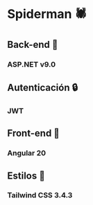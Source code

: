 # Spiderman 🕷️

## Back-end 🐢
### ASP.NET v9.0

## Autenticación 🔒
### JWT

## Front-end 👾
### Angular 20

## Estilos 🌈
### Tailwind CSS 3.4.3


